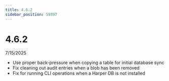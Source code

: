 ```yaml
---
title: 4.6.2
sidebar_position: 59397
---
```


# 4.6.2
7/15/2025

- Use proper back-pressure when copying a table for initial database sync
- Fix cleaning out audit entries when a blob has been removed
- Fix for running CLI operations when a Harper DB is not installed
